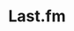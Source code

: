 ---
title: "Last.fm"
weight: 8
icon: "disc"
description: "Everything I'm listening to."
link: "https://www.last.fm/user/DarkishLocket10"
---